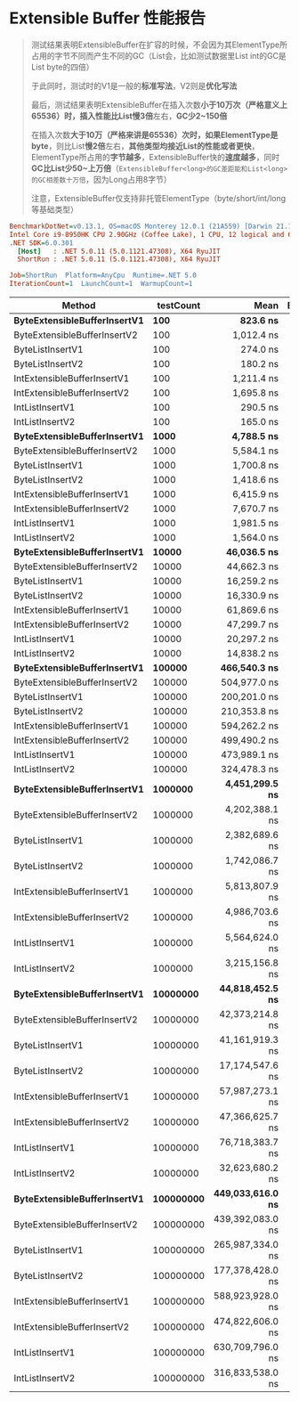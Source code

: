 # Extensible Buffer 性能报告

> 测试结果表明ExtensibleBuffer在扩容的时候，不会因为其ElementType所占用的字节不同而产生不同的GC（List会，比如测试数据里List int的GC是List byte的四倍）
>
> 于此同时，测试时的V1是一般的**标准写法**，V2则是**优化写法**
>
> 最后，测试结果表明ExtensibleBuffer在插入次数**小于10万次（严格意义上65536）**时，插入**性能比List慢3倍**左右，**GC少2~150倍**
>
> 在插入次数**大于10万（严格来讲是65536）**次时，如果ElementType是**byte**，则比List**慢2倍**左右，**其他类型均接近List的性能或者更快**，ElementType所占用的**字节越多**，ExtensibleBuffer快的**速度越多**，同时**GC比List少50~上万倍**（```ExtensibleBuffer<long>的GC差距能和List<long>的GC相差数十万倍```，因为Long占用8字节）
>
> 注意，ExtensibleBuffer仅支持非托管ElementType（byte/short/int/long等基础类型）

``` ini
BenchmarkDotNet=v0.13.1, OS=macOS Monterey 12.0.1 (21A559) [Darwin 21.1.0]
Intel Core i9-8950HK CPU 2.90GHz (Coffee Lake), 1 CPU, 12 logical and 6 physical cores
.NET SDK=6.0.301
  [Host]   : .NET 5.0.11 (5.0.1121.47308), X64 RyuJIT
  ShortRun : .NET 5.0.11 (5.0.1121.47308), X64 RyuJIT

Job=ShortRun  Platform=AnyCpu  Runtime=.NET 5.0  
IterationCount=1  LaunchCount=1  WarmupCount=1  

```

| Method                           | testCount     |                 Mean |  Error |         Gen 0 |         Gen 1 |         Gen 2 |        Allocated |
| -------------------------------- | ------------- | -------------------: | -----: | ------------: | ------------: | ------------: | ---------------: |
| **ByteExtensibleBufferInsertV1** | **100**       |         **823.6 ns** | **NA** |    **0.0267** |    **0.0134** |         **-** |        **176 B** |
| ByteExtensibleBufferInsertV2     | 100           |           1,012.4 ns |     NA |        0.0305 |        0.0153 |             - |            200 B |
| ByteListInsertV1                 | 100           |             274.0 ns |     NA |        0.0687 |             - |             - |            432 B |
| ByteListInsertV2                 | 100           |             180.2 ns |     NA |        0.0253 |             - |             - |            160 B |
| IntExtensibleBufferInsertV1      | 100           |           1,211.4 ns |     NA |        0.0267 |        0.0134 |             - |            176 B |
| IntExtensibleBufferInsertV2      | 100           |           1,695.8 ns |     NA |        0.0305 |        0.0153 |             - |            200 B |
| IntListInsertV1                  | 100           |             290.5 ns |     NA |        0.1884 |             - |             - |          1,184 B |
| IntListInsertV2                  | 100           |             165.0 ns |     NA |        0.0725 |             - |             - |            456 B |
| **ByteExtensibleBufferInsertV1** | **1000**      |       **4,788.5 ns** | **NA** |    **0.0229** |    **0.0076** |         **-** |        **176 B** |
| ByteExtensibleBufferInsertV2     | 1000          |           5,584.1 ns |     NA |        0.0305 |        0.0153 |             - |            200 B |
| ByteListInsertV1                 | 1000          |           1,700.8 ns |     NA |        0.3643 |             - |             - |          2,296 B |
| ByteListInsertV2                 | 1000          |           1,418.6 ns |     NA |        0.1678 |             - |             - |          1,056 B |
| IntExtensibleBufferInsertV1      | 1000          |           6,415.9 ns |     NA |        0.0229 |        0.0076 |             - |            176 B |
| IntExtensibleBufferInsertV2      | 1000          |           7,670.7 ns |     NA |        0.0305 |        0.0153 |             - |            200 B |
| IntListInsertV1                  | 1000          |           1,981.5 ns |     NA |        1.3390 |             - |             - |          8,424 B |
| IntListInsertV2                  | 1000          |           1,564.0 ns |     NA |        0.6447 |             - |             - |          4,056 B |
| **ByteExtensibleBufferInsertV1** | **10000**     |      **46,036.5 ns** | **NA** |    **0.1831** |    **0.0610** |         **-** |      **1,369 B** |
| ByteExtensibleBufferInsertV2     | 10000         |          44,662.3 ns |     NA |             - |             - |             - |            200 B |
| ByteListInsertV1                 | 10000         |          16,259.2 ns |     NA |        5.2490 |        0.0610 |             - |         33,112 B |
| ByteListInsertV2                 | 10000         |          16,330.9 ns |     NA |        1.6022 |             - |             - |         10,056 B |
| IntExtensibleBufferInsertV1      | 10000         |          61,869.6 ns |     NA |        0.1221 |             - |             - |          1,368 B |
| IntExtensibleBufferInsertV2      | 10000         |          47,299.7 ns |     NA |             - |             - |             - |            200 B |
| IntListInsertV1                  | 10000         |          20,297.2 ns |     NA |       20.8130 |        0.0305 |             - |        131,400 B |
| IntListInsertV2                  | 10000         |          14,838.2 ns |     NA |        6.3629 |             - |             - |         40,056 B |
| **ByteExtensibleBufferInsertV1** | **100000**    |     **466,540.3 ns** | **NA** |    **2.9297** |    **1.4648** |         **-** |     **20,664 B** |
| ByteExtensibleBufferInsertV2     | 100000        |         504,977.0 ns |     NA |             - |             - |             - |            288 B |
| ByteListInsertV1                 | 100000        |         200,201.0 ns |     NA |       41.5039 |       41.5039 |       41.5039 |        262,574 B |
| ByteListInsertV2                 | 100000        |         210,353.8 ns |     NA |       31.0059 |       31.0059 |       31.0059 |        100,067 B |
| IntExtensibleBufferInsertV1      | 100000        |         594,262.2 ns |     NA |        2.9297 |        0.9766 |             - |         20,665 B |
| IntExtensibleBufferInsertV2      | 100000        |         499,490.2 ns |     NA |             - |             - |             - |            288 B |
| IntListInsertV1                  | 100000        |         473,989.1 ns |     NA |      285.6445 |      285.6445 |      285.6445 |      1,049,072 B |
| IntListInsertV2                  | 100000        |         324,478.3 ns |     NA |      124.5117 |      124.5117 |      124.5117 |        400,098 B |
| **ByteExtensibleBufferInsertV1** | **1000000**   |   **4,451,299.5 ns** | **NA** |   **23.4375** |    **7.8125** |         **-** |    **164,099 B** |
| ByteExtensibleBufferInsertV2     | 1000000       |       4,202,388.1 ns |     NA |             - |             - |             - |            987 B |
| ByteListInsertV1                 | 1000000       |       2,382,689.6 ns |     NA |      496.0938 |      496.0938 |      496.0938 |      2,097,808 B |
| ByteListInsertV2                 | 1000000       |       1,742,086.7 ns |     NA |      248.0469 |      248.0469 |      248.0469 |      1,000,140 B |
| IntExtensibleBufferInsertV1      | 1000000       |       5,813,807.9 ns |     NA |       23.4375 |        7.8125 |             - |        164,099 B |
| IntExtensibleBufferInsertV2      | 1000000       |       4,986,703.6 ns |     NA |             - |             - |             - |            987 B |
| IntListInsertV1                  | 1000000       |       5,564,624.0 ns |     NA |     1992.1875 |     1992.1875 |     1992.1875 |      8,389,700 B |
| IntListInsertV2                  | 1000000       |       3,215,156.8 ns |     NA |      996.0938 |      996.0938 |      996.0938 |      4,000,392 B |
| **ByteExtensibleBufferInsertV1** | **10000000**  |  **44,818,452.5 ns** | **NA** |  **250.0000** |  **250.0000** |  **250.0000** |  **1,311,156 B** |
| ByteExtensibleBufferInsertV2     | 10000000      |      42,373,214.8 ns |     NA |             - |             - |             - |          8,740 B |
| ByteListInsertV1                 | 10000000      |      41,161,919.3 ns |     NA |     1468.7500 |     1468.7500 |     1468.7500 |     33,555,508 B |
| ByteListInsertV2                 | 10000000      |      17,174,547.6 ns |     NA |      500.0000 |      500.0000 |      500.0000 |     10,000,222 B |
| IntExtensibleBufferInsertV1      | 10000000      |      57,987,273.1 ns |     NA |      222.2222 |      222.2222 |      222.2222 |      1,311,157 B |
| IntExtensibleBufferInsertV2      | 10000000      |      47,366,625.7 ns |     NA |             - |             - |             - |          8,687 B |
| IntListInsertV1                  | 10000000      |      76,718,383.7 ns |     NA |     3857.1429 |     3857.1429 |     3857.1429 |    134,219,966 B |
| IntListInsertV2                  | 10000000      |      32,623,680.2 ns |     NA |      937.5000 |      937.5000 |      937.5000 |     40,000,932 B |
| **ByteExtensibleBufferInsertV1** | **100000000** | **449,033,616.0 ns** | **NA** | **1000.0000** | **1000.0000** | **1000.0000** | **20,972,592 B** |
| ByteExtensibleBufferInsertV2     | 100000000     |     439,392,083.0 ns |     NA |             - |             - |             - |         85,984 B |
| ByteListInsertV1                 | 100000000     |     265,987,334.0 ns |     NA |     4500.0000 |     4500.0000 |     4500.0000 |    268,437,768 B |
| ByteListInsertV2                 | 100000000     |     177,378,428.0 ns |     NA |      666.6667 |      666.6667 |      666.6667 |    100,000,520 B |
| IntExtensibleBufferInsertV1      | 100000000     |     588,923,928.0 ns |     NA |     1000.0000 |     1000.0000 |     1000.0000 |     20,972,592 B |
| IntExtensibleBufferInsertV2      | 100000000     |     474,822,606.0 ns |     NA |             - |             - |             - |         85,984 B |
| IntListInsertV1                  | 100000000     |     630,709,796.0 ns |     NA |     6000.0000 |     6000.0000 |     6000.0000 |  1,073,744,792 B |
| IntListInsertV2                  | 100000000     |     316,833,538.0 ns |     NA |      500.0000 |      500.0000 |      500.0000 |    400,000,540 B |

